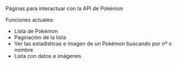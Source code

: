 Páginas para interactuar con la API de Pokémon

Funciones actuales:
* Lista de Pokémon
* Paginación de la lista
* Ver las estadísticas e imagen de un Pokémon buscando por nº o nombre
* Lista con datos e imágenes